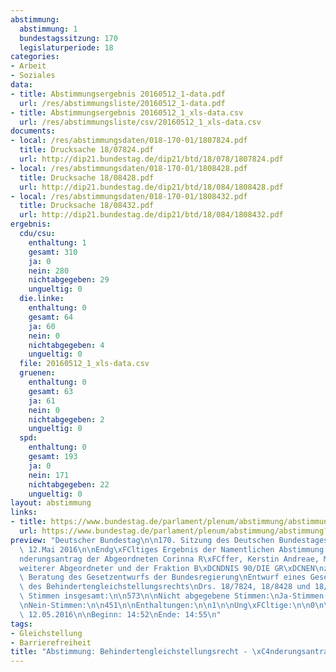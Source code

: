 ```yaml
---
abstimmung:
  abstimmung: 1
  bundestagssitzung: 170
  legislaturperiode: 18
categories:
- Arbeit
- Soziales
data:
- title: Abstimmungsergebnis 20160512_1-data.pdf
  url: /res/abstimmungsliste/20160512_1-data.pdf
- title: Abstimmungsergebnis 20160512_1_xls-data.csv
  url: /res/abstimmungsliste/csv/20160512_1_xls-data.csv
documents:
- local: /res/abstimmungsdaten/018-170-01/1807824.pdf
  title: Drucksache 18/07824.pdf
  url: http://dip21.bundestag.de/dip21/btd/18/078/1807824.pdf
- local: /res/abstimmungsdaten/018-170-01/1808428.pdf
  title: Drucksache 18/08428.pdf
  url: http://dip21.bundestag.de/dip21/btd/18/084/1808428.pdf
- local: /res/abstimmungsdaten/018-170-01/1808432.pdf
  title: Drucksache 18/08432.pdf
  url: http://dip21.bundestag.de/dip21/btd/18/084/1808432.pdf
ergebnis:
  cdu/csu:
    enthaltung: 1
    gesamt: 310
    ja: 0
    nein: 280
    nichtabgegeben: 29
    ungueltig: 0
  die.linke:
    enthaltung: 0
    gesamt: 64
    ja: 60
    nein: 0
    nichtabgegeben: 4
    ungueltig: 0
  file: 20160512_1_xls-data.csv
  gruenen:
    enthaltung: 0
    gesamt: 63
    ja: 61
    nein: 0
    nichtabgegeben: 2
    ungueltig: 0
  spd:
    enthaltung: 0
    gesamt: 193
    ja: 0
    nein: 171
    nichtabgegeben: 22
    ungueltig: 0
layout: abstimmung
links:
- title: https://www.bundestag.de/parlament/plenum/abstimmung/abstimmung?id=394
  url: https://www.bundestag.de/parlament/plenum/abstimmung/abstimmung?id=394
preview: "Deutscher Bundestag\n\n170. Sitzung des Deutschen Bundestages\nam Donnerstag,\
  \ 12.Mai 2016\n\nEndg\xFCltiges Ergebnis der Namentlichen Abstimmung Nr. 1\n\n\xC4\
  nderungsantrag der Abgeordneten Corinna R\xFCffer, Kerstin Andreae, Markus Kurth,\n\
  weiterer Abgeordneter und der Fraktion B\xDCNDNIS 90/DIE GR\xDCNEN\nzu der zweiten\
  \ Beratung des Gesetzentwurfs der Bundesregierung\nEntwurf eines Gesetzes zur Weiterentwicklung\
  \ des Behindertengleichstellungsrechts\nDrs. 18/7824, 18/8428 und 18/8432\n\nAbgegebene\
  \ Stimmen insgesamt:\n\n573\n\nNicht abgegebene Stimmen:\nJa-Stimmen:\n\n57\n121\n\
  \nNein-Stimmen:\n\n451\n\nEnthaltungen:\n\n1\n\nUng\xFCltige:\n\n0\n\nBerlin, den\
  \ 12.05.2016\n\nBeginn: 14:52\nEnde: 14:55\n"
tags:
- Gleichstellung
- Barrierefreiheit
title: "Abstimmung: Behindertengleichstellungsrecht - \xC4nderungsantrag"
---
```

